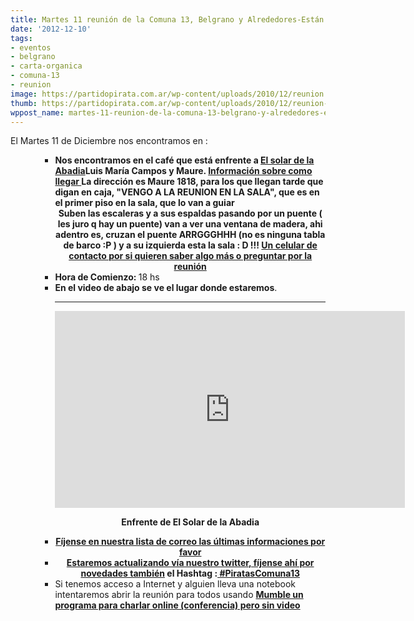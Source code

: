 ```yaml
---
title: Martes 11 reunión de la Comuna 13, Belgrano y Alrededores-Están todos invitados!
date: '2012-12-10'
tags:
- eventos
- belgrano
- carta-organica
- comuna-13
- reunion
image: https://partidopirata.com.ar/wp-content/uploads/2010/12/reunion.jpg
thumb: https://partidopirata.com.ar/wp-content/uploads/2010/12/reunion-150x150.jpg
wppost_name: martes-11-reunion-de-la-comuna-13-belgrano-y-alrededores-estan-todos-invitados
---
```


El Martes 11 de Diciembre nos encontramos en :
<ul>
<ul>
<ul>
	<li><strong><strong>Nos encontramos en el café que está enfrente a <a href="http://www.elsolarshopping.com.ar/' target=">El solar de la Abadia</a>Luis María Campos y Maure. <a href="http://www.elsolarshopping.com.ar/comollegar.php" target="_blank">Información sobre como llegar
</a>La dirección es Maure 1818, para los que llegan tarde que digan en caja, "VENGO A LA REUNION EN LA SALA", que es en el primer piso en la sala, que lo van a guiar
<em></em></strong></strong><center><strong>Suben las escaleras y a sus espaldas pasando por un puente ( les juro q hay un puente) van a ver una ventana de madera, ahi adentro es, cruzan el puente ARRGGGHHH (no es ninguna tabla de barco :P ) y a su izquierda esta la sala : D !!!
<a href="http://lists.partidopirata.com.ar/pipermail/general-partidopirata.com.ar/2012-December/022438.html" target="_blank">Un celular de contacto por si quieren saber algo más o preguntar por la reunión</a>
</strong></center><strong><em></em>
</strong></li>
	<li><strong>Hora de Comienzo: </strong>18 hs</li>
	<li><strong>En el video de abajo se ve el lugar donde estaremos</strong>.

<hr />

<center><iframe src="http://www.youtube.com/embed/abOhtxNyVfo" frameborder="0" width="560" height="315"></iframe></center>
<p style="text-align: center;"><strong>Enfrente de El Solar de la Abadia</strong></p>
</li>
	<li style="text-align: center;"><strong><a href="http://lists.partidopirata.com.ar/pipermail/general-partidopirata.com.ar/2012-December/thread.html" target="_blank">Fíjense en nuestra lista de correo las últimas informaciones por favor</a></strong></li>
	<li style="text-align: center;"><strong><a href="https://twitter.com/PartidoPirataAr" target="_blank">Estaremos actualizando vía nuestro twitter, fíjense ahí por novedades también</a>
el Hashtag :<a href="https://twitter.com/search?q=%23PiratasComuna13&amp;src=hash" target="_blank"> #PiratasComuna13</a></strong></li>
	<li>Si tenemos acceso a Internet y alguien lleva una notebook intentaremos abrir la reunión para todos usando <strong><a href="http://partido-pirata.blogspot.com/2011/07/para-usar-mumble.html" target="_blank">Mumble un programa para charlar online (conferencia) pero sin video</a></strong></li>
</ul>
</ul>
</ul>
&nbsp;

&nbsp;
